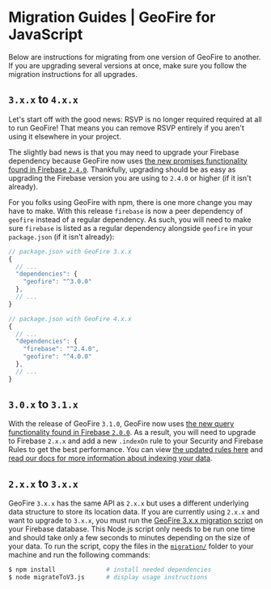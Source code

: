 # Migration Guides | GeoFire for JavaScript

Below are instructions for migrating from one version of GeoFire to another. If you are upgrading
several versions at once, make sure you follow the migration instructions for all upgrades.


## `3.x.x` to `4.x.x`

Let's start off with the good news: RSVP is no longer required required at all to run GeoFire! That
means you can remove RSVP entirely if you aren't using it elsewhere in your project.

The slightly bad news is that you may need to upgrade your Firebase dependency because GeoFire now
uses [the new promises functionality found in Firebase `2.4.0`](https://firebase.googleblog.com/2016/01/keeping-our-promises-and-callbacks_76.html).
Thankfully, upgrading should be as easy as upgrading the Firebase version you are using to `2.4.0`
or higher (if it isn't already).

For you folks using GeoFire with npm, there is one more change you may have to make. With this
release `firebase` is now a peer dependency of `geofire` instead of a regular dependency. As such,
you will need to make sure `firebase` is listed as a regular dependency alongside `geofire` in your
`package.json` (if it isn't already):

```js
// package.json with GeoFire 3.x.x
{
  // ...
  "dependencies": {
    "geofire": "^3.0.0"
  },
  // ...
}

// package.json with GeoFire 4.x.x
{
  // ...
  "dependencies": {
    "firebase": "^2.4.0",
    "geofire": "^4.0.0"
  },
  // ...
}
```


## `3.0.x` to `3.1.x`

With the release of GeoFire `3.1.0`, GeoFire now uses [the new query functionality found in Firebase
`2.0.0`](https://firebase.googleblog.com/2014/11/firebase-now-with-more-querying.html). As a
result, you will need to upgrade to Firebase `2.x.x` and add a new `.indexOn` rule to your Security
and Firebase Rules to get the best performance. You can view [the updated rules here](../examples/securityRules/rules.json)
and [read our docs for more information about indexing your data](https://firebase.google.com/docs/database/security/indexing-data).


## `2.x.x` to `3.x.x`

GeoFire `3.x.x` has the same API as `2.x.x` but uses a different underlying data structure to store
its location data. If you are currently using `2.x.x` and want to upgrade to `3.x.x`, you must run
the [GeoFire 3.x.x migration script](migration/migrateToV3.js) on your Firebase database. This Node.js script
only needs to be run one time and should take only a few seconds to minutes depending on the size of
your data. To run the script, copy the files in the [`migration/`](migration) folder to your machine and
run the following commands:

```bash
$ npm install              # install needed dependencies
$ node migrateToV3.js      # display usage instructions
```

